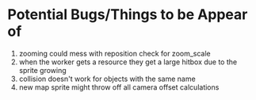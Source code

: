# Potential Bugs/Things to be Appear of
1. zooming could mess with reposition check for zoom_scale
2. when the worker gets a resource they get a large hitbox due to the sprite growing 
3. collision doesn't work for objects with the same name
4. new map sprite might throw off all camera offset calculations 